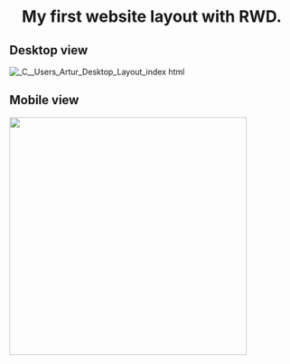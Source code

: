 <h1 align='center'>My first website layout with RWD.</h1>

## Desktop view
![_C__Users_Artur_Desktop_Layout_index html](https://user-images.githubusercontent.com/52010727/221892580-c8f6d670-d581-43e2-8ed5-2ca920f68f83.png)


## Mobile view
<img src="![_C__Users_Artur_Desktop_Layout_index html(iPhone 12 Pro)](https://user-images.githubusercontent.com/52010727/221892603-85d40225-ecca-4cba-bf4c-ae54a0881aa3.png)" width="420"/>

